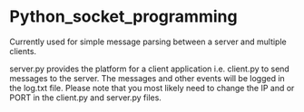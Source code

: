 # Python_socket_programming
Currently used for simple message parsing between a server and multiple clients.

server.py provides the platform for a client application i.e. client.py to send messages to the server.
The messages and other events will be logged in the log.txt file.
Please note that you most likely need to change the IP and or PORT in the client.py and server.py files.
